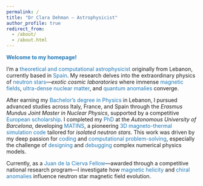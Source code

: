 ```yaml
---
permalink: /
title: "Dr Clara Dehman – Astrophysicist"
author_profile: true
redirect_from: 
  - /about/
  - /about.html
---
```


<style>
  .blue { color: #1f77b4; }
  .highlight { color: #1f77b4; font-weight: bold; }
</style>

**<span class="blue">Welcome to my homepage!</span>**

I’m a <span class="blue">theoretical and computational astrophysicist</span> originally from Lebanon, currently based in <span class="blue">Spain</span>. My research delves into the extraordinary physics of <span class="blue">neutron stars</span>—<em>exotic cosmic laboratories</em> where immense <span class="blue">magnetic fields</span>, <span class="blue">ultra-dense nuclear matter</span>, and <span class="blue">quantum anomalies</span> converge.

After earning my <span class="blue">Bachelor’s degree in Physics</span> in Lebanon, I pursued advanced studies across Italy, France, and Spain through the <em>Erasmus Mundus Joint Master in Nuclear Physics</em>, supported by a competitive <span class="blue">European scholarship</span>. I completed my <span class="blue">PhD</span> at the <em>Autonomous University of Barcelona</em>, developing <span class="blue">MATINS</span>, a pioneering <span class="blue">3D magneto-thermal simulation code</span> tailored for <em>isolated neutron stars</em>. This work was driven by my deep passion for <span class="blue">coding</span> and <span class="blue">computational problem-solving</span>, especially the challenge of <span class="blue">designing</span> and <span class="blue">debugging</span> complex numerical physics models.

Currently, as a <span class="blue">Juan de la Cierva Fellow</span>—awarded through a competitive national research program—I investigate how <span class="blue">magnetic helicity</span> and <span class="blue">chiral anomalies</span> influence neutron star magnetic field evolution.


<!--I led the development of MATINS, focusing on the *magnetic field modeling component* and the implementation of its distinctive *cubed-sphere grid*, enabling detailed magneto-thermal simulations of neutron star crusts over million-year timescales. -->

<!-- Furthermore, my recent research explores the pivotal role of **magnetic helicity** in neutron star magnetic field evolution—a concept not widely explored in *neutron star physics* literature. Specifically, I study the *inverse cascade phenomenon* triggered by an initial helical field in magnetars. In a groundbreaking approach, I applied the concept of the **chiral magnetic effect** to neutron star magnetic field modeling, revealing how magnetic helicity alone can generate chiral asymmetry. This mechanism reshapes initially turbulent, small-scale magnetic structures into coherent, large-scale fields (\~10¹⁴ G), typical of observed magnetars. Thus, this innovative model addresses a longstanding open question in astrophysical research. -->

<!-- Beyond astrophysics, my expertise extends into **nuclear theory**. Collaborating with colleagues, I developed a **finite-temperature equation of state** critical for studying late-stage proto-neutron stars and the aftermath of binary neutron star mergers. -->



<!-- Below you’ll find highlights of my **selected research projects**—each reflecting the curiosity and rigor that drive my scientific journey. -->
<!-- ----->

<!--### MATINS-->

<!-- ----->
